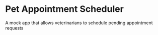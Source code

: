 # Pet Appointment Scheduler

A mock app that allows veterinarians to schedule pending appointment requests
